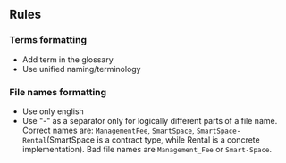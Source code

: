 ## Rules

### Terms formatting
- Add term in the glossary
- Use unified naming/terminology

### File names formatting
- Use only english
- Use "-" as a separator only for logically different parts of a file name. Correct names are: `ManagementFee`, `SmartSpace`, `SmartSpace-Rental`(SmartSpace is a contract type, while Rental is a concrete implementation). Bad file names are `Management_Fee` or `Smart-Space`.
